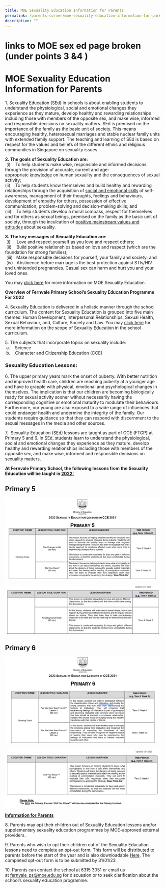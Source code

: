 ```yaml
---
title: MOE Sexuality Education Information for Parents
permalink: /parents-corner/moe-sexuality-education-information-for-parents/
description: ""
---
```

# links to MOE sex ed page broken (under points 3 &4 )
# MOE Sexuality Education Information for Parents

1. Sexuality Education (SEd) in schools is about enabling students to understand the physiological, social and emotional changes they experience as they mature, develop healthy and rewarding relationships including those with members of the opposite sex, and make wise, informed and responsible decisions on sexuality matters. SEd is premised on the importance of the family as the basic unit of society. This means encouraging healthy, heterosexual marriages and stable nuclear family units with extended family support. The teaching and learning of SEd is based on respect for the values and beliefs of the different ethnic and religious communities in Singapore on sexuality issues.  
  
<b>2\. The goals of Sexuality Education are:</b>  
 (i)    To help students make wise, responsible and informed decisions through the provision of accurate, current and age-appropriate <u>knowledge</u> on human sexuality and the consequences of sexual activity;   
(ii)    To help students know themselves and build healthy and rewarding relationships through the acquisition of <u>social and emotional skills</u> of self-awareness, management of their thoughts, feelings and behaviours, development of empathy for others, possession of effective communication, problem-solving and decision-making skills; and   
(iii)    To help students develop a moral compass, respect for themselves and for others as sexual beings, premised on the family as the basic unit of society, through the inculcation of <u>positive mainstream values and attitudes</u> about sexuality.  
  
<b>3\. The key messages of Sexuality Education are:</b>     
 (i)     Love and respect yourself as you love and respect others;   
 (ii)    Build positive relationships based on love and respect (which are the foundation for strong families);   
 (iii)   Make responsible decisions for yourself, your family and society; and   
 (iv)   Abstinence before marriage is the best protection against STIs/HIV and unintended pregnancies. Casual sex can harm and hurt you and your loved ones.  
  
You may <a href="https://www.moe.gov.sg/education-in-sg/our-programmes/sexuality-education" target="_blank">click here</a> for more information on MOE Sexuality Education.  
 
**Overview of Fernvale Primary School’s Sexuality Education Programme For 2022**


4\. Sexuality Education is delivered in a holistic manner through the school curriculum. The content for Sexuality Education is grouped into five main themes: Human Development, Interpersonal Relationships, Sexual Health, Sexual Behaviour, and, Culture, Society and Law. You may <a href="https://www.moe.gov.sg/education-in-sg/our-programmes/sexuality-education/scope-and-teaching-approach" target="_blank">click here</a> for more information on the scope of Sexuality Education in the school curriculum.  
  
5\. The subjects that incorporate topics on sexuality include:    
 a.    Science        
 b.    Character and Citizenship Education (CCE)        
  
### Sexuality Education Lessons: 
  
6\. The upper primary years mark the onset of puberty. With better nutrition and improved health care, children are reaching puberty at a younger age and have to grapple with physical, emotional and psychological changes in themselves. The implication is that our children are becoming biologically ready for sexual activity sooner without necessarily having the corresponding cognitive or emotional maturity to modulate their behaviours. Furthermore, our young are also exposed to a wide range of influences that could endanger health and undermine the integrity of the family. Our students require guidance so that they can respond with discernment to the sexual messages in the media and other sources.  
  
7\.  Sexuality Education (SEd) lessons are taught as part of CCE (FTGP) at Primary 5 and 6. In SEd, students learn to understand the physiological, social and emotional changes they experience as they mature, develop healthy and rewarding relationships including those with members of the opposite sex, and make wise, informed and responsible decisions on sexuality matters.  
  
 <b>At Fernvale Primary School, the following lessons from the Sexuality Education will be taught in <u>2022:</u></b>

## Primary 5

![](/images/primary%205%20part%201.png)

![](/images/Primary%205%20part%202.png)

## Primary 6

![](/images/Primary%206%20Part%201.png)

![](/images/Primary%206%20part%202.png)

<b><u>Information for Parents</u></b>

8\. Parents may opt their children out of Sexuality Education lessons and/or supplementary sexuality education programmes by MOE-approved external providers.  
  
9\. Parents who wish to opt their children out of the Sexuality Education lessons need to complete an opt-out form. This form will be distributed to parents before the start of the year and is also downloadable [Here](/files/Moe%20Sexuality%20Education%20In%20Schools%20-%20Opt%20Out%20as%20at%203%20Jan%202023%20for%20School%20website.pdf). The completed opt-out form is to be submitted by 31/01/23
  
10\. Parents can contact the school at 6315 3051 or email us at [fernvale\_ps@moe.edu.sg](mailto:fernvale_ps@moe.edu.sg) for discussion or to seek clarification about the school’s sexuality education programme.